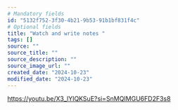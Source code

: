 ```yaml
---
# Mandatory fields
id: "5132f752-3f30-4b21-9b53-91b1bf831f4c"
# Optional fields
title: "Watch and write notes "
tags: []
source: ""
source_title: ""
source_description: ""
source_image_url: ""
created_date: "2024-10-23"
modified_date: "2024-10-23"
---
```

https://youtu.be/X3_lYIQKSuE?si=SnMQIMGU6FD2F3s8